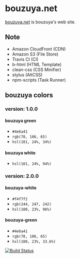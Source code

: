 # bouzuya.net

[bouzuya.net](https://bouzuya.net/) is bouzuya's web site.

## Note

- Amazon CloudFront (CDN)
- Amazon S3 (File Store)
- Travis CI (CI)
- b-html (HTML Template)
- clean-css (CSS Minifier)
- stylus (AltCSS)
- npm-scripts (Task Runner)

## bouzuya colors

### version: 1.0.0

#### bouzuya green

- `#4e6a41`
- `rgb(78, 106, 65)`
- `hsl(101, 24%, 34%)`

#### bouzuya white

- `hsl(101, 24%, 94%)`

### version: 2.0.0

#### bouzuya-white

- `#f4f7f2`
- `rgb(244, 247, 242)`
- `hsl(100, 23%, 96%)`

#### bouzuya-green

- `#4e6a41`
- `rgb(78, 106, 65)`
- `hsl(100, 23%, 33.6%)`


[![Build Status](https://travis-ci.org/bouzuya/bouzuya.net.svg)](https://travis-ci.org/bouzuya/bouzuya.net)
